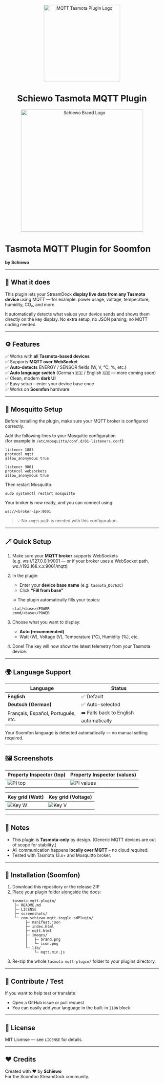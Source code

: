 <p align="center">
  <img src="https://raw.githubusercontent.com/Schiewo1/Schiewo-tasmota-mqtt-plugin/main/Produkt_avatar.png" width="250" alt="MQTT Tasmota Plugin Logo">
</p>

<h1 align="center">Schiewo Tasmota MQTT Plugin</h1>

<p align="center">
  <img src="https://raw.githubusercontent.com/Schiewo1/Schiewo-tasmota-mqtt-plugin/main/brand.png" width="400" alt="Schiewo Brand Logo">
</p>


# Tasmota MQTT Plugin for Soomfon 

**by Schiewo**

---

## 🧩 What it does

This plugin lets your StreamDock **display live data from any Tasmota device** using MQTT —
for example: power usage, voltage, temperature, humidity, CO₂, and more.

It automatically detects what values your device sends and shows them directly on the key display.
No extra setup, no JSON parsing, no MQTT coding needed.

---

## ⚙️ Features

✅ Works with **all Tasmota-based devices**  
✅ Supports **MQTT over WebSocket**  
✅ **Auto-detects** ENERGY / SENSOR fields (W, V, °C, %, etc.)  
✅ **Auto language switch** (German 🇩🇪 / English 🇬🇧 — more coming soon)  
✅ Clean, modern **dark UI**  
✅ Easy setup – enter your device base once  
✅ Works on **Soomfon** hardware  

---

## 🧠 Mosquitto Setup

Before installing the plugin, make sure your MQTT broker is configured correctly.

Add the following lines to your Mosquitto configuration  
(for example in `/etc/mosquitto/conf.d/01-listeners.conf`):

```
listener 1883
protocol mqtt
allow_anonymous true

listener 9001
protocol websockets
allow_anonymous true
```

Then restart Mosquitto:
```
sudo systemctl restart mosquitto
```

Your broker is now ready, and you can connect using:
```
ws://<broker-ip>:9001
```

> 💡 No `/mqtt` path is needed with this configuration.

---

## 🪄 Quick Setup

1. Make sure your **MQTT broker** supports WebSockets  
   (e.g. ws://127.0.0.1:9001 — or if your broker uses a WebSocket path, ws://192.168.x.x:9001/mqtt)

2. In the plugin:
   - Enter your **device base name** (e.g. `tasmota_D6763C`)
   - Click **“Fill from base”**

   → The plugin automatically fills your topics:
   ```
   stat/<base>/POWER
   cmnd/<base>/POWER
   ```

3. Choose what you want to display:
   - **Auto (recommended)**
   - Watt (W), Voltage (V), Temperature (°C), Humidity (%), etc.

4. Done!
   The key will now show the latest telemetry from your Tasmota device.

---

## 🌍 Language Support

| Language | Status  |
|-----------|----------|
| **English** | ✅ Default |
| **Deutsch (German)** | ✅ Auto-selected |
| Français, Español, Português, etc. | ➡️ Falls back to English automatically |

Your Soomfon language is detected automatically — no manual setting required.

---

## 🖼️ Screenshots

| Property Inspector (top) | Property Inspector (values) |
|---|---|
| ![PI top](screenshots/screenshot-2.png) | ![PI values](screenshots/screenshot-3.png) |

| Key grid (Watt) | Key grid (Voltage) |
|---|---|
| ![Key W](screenshots/screenshot-1.png) | ![Key V](screenshots/screenshot-4.png) |

---

## 🧠 Notes

- This plugin is **Tasmota-only** by design. (Generic MQTT devices are out of scope for stability.)
- All communication happens **locally over MQTT** – no cloud required.
- Tested with Tasmota 13.x+ and Mosquitto broker.

---

## 🧰 Installation (Soomfon)

1. Download this repository or the release ZIP  
2. Place your plugin folder alongside the docs:
   ```
   tasmota-mqtt-plugin/
    ├─ README.md
    ├─ LICENSE
    ├─ screenshots/
    └─ com.schiewo.mqtt.toggle.sdPlugin/
         ├─ manifest.json
         ├─ index.html
         ├─ mqtt.html
         ├─ images/
         │   ├─ brand.png
         │   └─ icon.png
         └─ lib/
             └─ mqtt.min.js
   ```
3. Re-zip the whole `tasmota-mqtt-plugin/` folder  to your plugins directory.

---

## 💬 Contribute / Test

If you want to help test or translate:
- Open a GitHub issue or pull request
- You can easily add your language in the built-in `I18N` block

---

## 🪪 License

MIT License — see `LICENSE` for details.

---

## ❤️ Credits

Created with ❤️ by **Schiewo**  
For the Soomfon StreamDock community.

